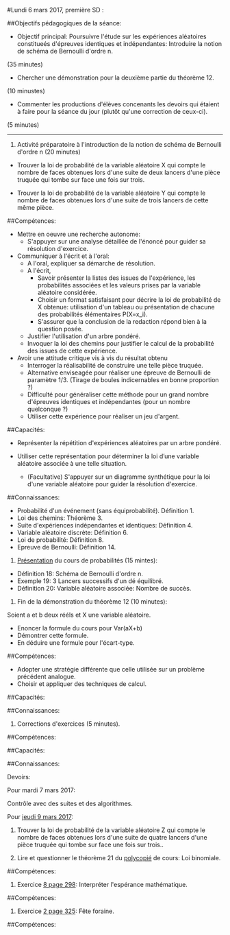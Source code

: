 #Lundi 6 mars 2017, première SD :

##Objectifs pédagogiques de la séance:

- Objectif principal: Poursuivre l'étude sur les expériences aléatoires constitueés d'épreuves identiques et indépendantes:
Introduire la notion de schéma de Bernoulli d'ordre n.

(35 minutes)

- Chercher une démonstration pour la deuxième partie du théorème 12.

(10 minustes)

- Commenter les productions d'élèves concenants les devoirs qui étaient à faire pour la séance du jour (plutôt qu'une correction de ceux-ci).

(5 minutes)

---

1. Activité préparatoire à l'introduction de la notion de schéma de Bernoulli d'ordre n (20 minutes)

- Trouver la loi de probabilité de la variable aléatoire X qui compte le nombre de faces obtenues lors d'une suite de deux lancers d'une pièce truquée qui tombe sur face une fois sur trois.

- Trouver la loi de probabilité de la variable aléatoire Y qui compte le nombre de faces obtenues lors d'une suite de trois lancers de cette même pièce.

##Compétences:

- Mettre en oeuvre une recherche autonome:
  - S'appuyer sur une analyse détaillée de l'énoncé pour guider sa résolution d'exercice.
- Communiquer à l'écrit et à l'oral:
  - A l'oral, expliquer sa démarche de résolution.
  - A l'écrit,
    - Savoir présenter la listes des issues de l'expérience, les probabilités associées et les valeurs prises par la variable aléatoire considérée.
    - Choisir un format satisfaisant pour décrire la loi de probabilité de X obtenue: utilisation d'un tableau ou présentation de chacune des probabilités élémentaires P(X=x_i).
    - S'assurer que la conclusion de la redaction répond bien à la question posée.
  - Justifier l'utilisation d'un arbre pondéré.   
  - Invoquer la loi des chemins pour justifier le calcul de la probabilité des issues de cette expérience.
- Avoir une attitude critique vis à vis du résultat obtenu  
  - Interroger la réalisabilité de construire une telle pièce truquée.
  - Alternative enviseagée pour réaliser une épreuve de Bernoulli de paramètre 1/3. (Tirage de boules indicernables en bonne proportion ?)
  - Difficulté pour généraliser cette méthode pour un grand nombre d'épreuves identiques et indépendantes (pour un nombre quelconque ?)
  - Utiliser cette expérience pour réaliser un jeu d'argent.

##Capacités:

- Représenter la répétition d'expériences aléatoires par un arbre pondéré.

- Utiliser cette représentation pour déterminer la loi d’une variable
aléatoire associée à une telle situation.

  - (Facultative) S'appuyer sur un diagramme synthétique pour la loi d'une variable aléatoire pour guider la résolution d'exercice.

##Connaissances:

- Probabilité d'un événement (sans équiprobabilité). Définition 1.
- Loi des chemins: Théorème 3.
- Suite d'expériences indépendantes et identiques: Définition 4.
- Variable aléatoire discrète: Définition 6.
- Loi de probabilité: Définition 8.
- Epreuve de Bernoulli: Définition 14.    

1. [Présentation](https://github.com/EdisonLorgues1SD1617/Math1SD1617/raw/master/Donn%C3%A9es/Chapitres/6.%20Probabilit%C3%A9s/Pr%C3%A9sentation/Probabilit%C3%A9s.pdf) du cours de probabilités (15 mintes):

  - Définition 18: Schéma de Bernoulli d'ordre n.
  - Exemple 19: 3 Lancers successifs d'un dé équilibré.
  - Définition 20: Variable aléatoire associée: Nombre de succès.

1. Fin de la démonstration du théorème 12 (10 minutes):

 Soient a et b deux rééls et X une variable aléatoire.
  - Enoncer la formule du cours pour Var(aX+b)
  - Démontrer cette formule.
  - En déduire une formule pour l'écart-type.

##Compétences:

- Adopter une stratégie différente que celle utilisée sur un problème précédent analogue.
- Choisir et appliquer des techniques de calcul.

##Capacités:

##Connaissances:

1. Corrections d'exercices (5 minutes).

##Compétences:

##Capacités:

##Connaissances:

Devoirs:

Pour mardi 7 mars 2017:

Contrôle avec des suites et des algorithmes.

Pour [jeudi 9 mars 2017](https://github.com/EdisonLorgues1SD1617/Devoirs/issues/48):

1. Trouver la loi de probabilité de la variable aléatoire Z qui compte le nombre de faces obtenues lors d'une suite de quatre lancers d'une pièce truquée qui tombe sur face une fois sur trois..

1. Lire et questionner le théorème 21 du [polycopié](https://github.com/EdisonLorgues1SD1617/Math1SD1617/blob/master/Donn%C3%A9es/Chapitres/6.%20Probabilit%C3%A9s/Polycopie/Probabilit%C3%A9s.pdf) de cours: Loi binomiale.

##Compétences:

1. Exercice [8 page 298](https://raw.githubusercontent.com/EdisonLorgues1SD1617/Math1SD1617/master/Donn%C3%A9es/Chapitres/6.%20Probabilit%C3%A9s/Images/7-8p298.png): Interpréter l'espérance mathématique.

##Compétences:

1. Exercice [2 page 325](https://raw.githubusercontent.com/EdisonLorgues1SD1617/Math1SD1617/master/Donn%C3%A9es/Chapitres/6.%20Probabilit%C3%A9s/Images/2p325.png): Fête foraine.

##Compétences:
